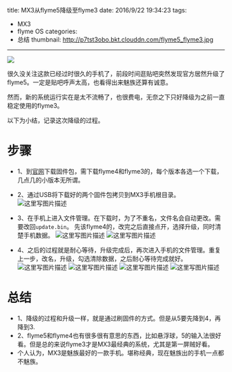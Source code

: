 title: MX3从flyme5降级至flyme3
date: 2016/9/22 19:34:23
tags:
- MX3
- flyme OS
categories:
- 总结
thumbnail: http://p7tst3obo.bkt.clouddn.com/flyme5_flyme3.jpg
---


![](http://p7tst3obo.bkt.clouddn.com/flyme5_flyme3.jpg)

很久没关注这款已经过时很久的手机了，前段时间逛贴吧突然发现官方居然升级了flyme5。一定是贴吧呼声太高，也看得出来魅族还算有诚意。

<!-- more -->

然而，新的系统运行实在是太不流畅了，也很费电，无奈之下只好降级为之前一直稳定使用的flyme3。

以下为小结，记录这次降级的过程。

# 步骤
- 1、到[官网](http://www.flyme.cn/firmwarelist-5.html)下载固件包，需下载flyme4和flyme3的，每个版本各选一个下载，几点几的小版本无所谓。
- 2、通过USB将下载好的两个固件包拷贝到MX3手机根目录。
![这里写图片描述](http://p7tst3obo.bkt.clouddn.com/20160921204239092?imageView2/0/interlace/1/q/100|watermark/2/text/Y3lhbmcudGVjaA==/font/Y29uc29sYXM=/fontsize/720/fill/I0Q0RUVGMQ==/dissolve/69/gravity/SouthEast/dx/10/dy/10)

- 3、在手机上进入文件管理。在下载时，为了不重名，文件名会自动更改。需要改回`update.bin`。 先该flyme4的，改完之后直接点开，选择升级，同时清楚手机数据。
![这里写图片描述](http://p7tst3obo.bkt.clouddn.com/20160921204302865?imageView2/0/interlace/1/q/100|watermark/2/text/Y3lhbmcudGVjaA==/font/Y29uc29sYXM=/fontsize/720/fill/I0Q0RUVGMQ==/dissolve/69/gravity/SouthEast/dx/10/dy/10)
![这里写图片描述](http://p7tst3obo.bkt.clouddn.com/20160921204319631?imageView2/0/interlace/1/q/100|watermark/2/text/Y3lhbmcudGVjaA==/font/Y29uc29sYXM=/fontsize/720/fill/I0Q0RUVGMQ==/dissolve/69/gravity/SouthEast/dx/10/dy/10)

- 4、之后的过程就是耐心等待，升级完成后，再次进入手机的文件管理。重复上一步，改名，升级，勾选清除数据，之后耐心等待完成就好。
![这里写图片描述](http://p7tst3obo.bkt.clouddn.com/20160921204428694?imageView2/0/interlace/1/q/100|watermark/2/text/Y3lhbmcudGVjaA==/font/Y29uc29sYXM=/fontsize/720/fill/I0Q0RUVGMQ==/dissolve/69/gravity/SouthEast/dx/10/dy/10)
![这里写图片描述](http://p7tst3obo.bkt.clouddn.com/20160921204534048?imageView2/0/interlace/1/q/100|watermark/2/text/Y3lhbmcudGVjaA==/font/Y29uc29sYXM=/fontsize/720/fill/I0Q0RUVGMQ==/dissolve/69/gravity/SouthEast/dx/10/dy/10)
![这里写图片描述](http://p7tst3obo.bkt.clouddn.com/20160921204551866?imageView2/0/interlace/1/q/100|watermark/2/text/Y3lhbmcudGVjaA==/font/Y29uc29sYXM=/fontsize/720/fill/I0Q0RUVGMQ==/dissolve/69/gravity/SouthEast/dx/10/dy/10)
![这里写图片描述](http://p7tst3obo.bkt.clouddn.com/20160921204609351?imageView2/0/interlace/1/q/100|watermark/2/text/Y3lhbmcudGVjaA==/font/Y29uc29sYXM=/fontsize/720/fill/I0Q0RUVGMQ==/dissolve/69/gravity/SouthEast/dx/10/dy/10)


# 总结
- 1、降级的过程和升级一样，就是通过刷固件的方式。但是从5要先降到4，再降到3.
- 2、flyme5和flyme4也有很多很有意思的东西，比如悬浮球，5的输入法很好看。但是总的来说flyme3才是MX3最经典的系统，尤其是第一屏贼好看。
- 个人认为，MX3是魅族最好的一款手机。堪称经典，现在魅族出的手机一点都不魅族。
